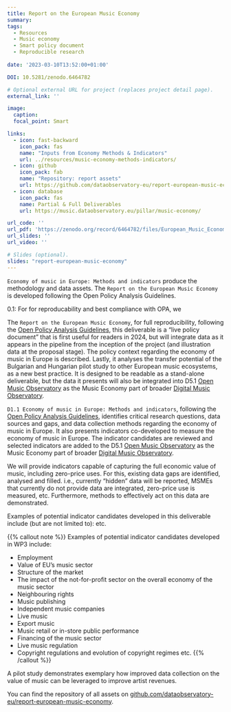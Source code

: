 ```yaml
---
title: Report on the European Music Economy
summary: 
tags:
  - Resources
  - Music economy
  - Smart policy document
  - Reproducible research
  
date: '2023-03-10T13:52:00+01:00'

DOI: 10.5281/zenodo.6464782

# Optional external URL for project (replaces project detail page).
external_link: ''

image:
  caption: 
  focal_point: Smart

links:
  - icon: fast-backward
    icon_pack: fas
    name: "Inputs from Economy Methods & Indicators" 
    url: ../resources/music-economy-methods-indicators/
  - icon: github
    icon_pack: fab
    name: "Repository: report assets"
    url: https://github.com/dataobservatory-eu/report-european-music-economy
  - icon: database
    icon_pack: fas
    name: Partial & Full Deliverables 
    url: https://music.dataobservatory.eu/pillar/music-economy/

url_code: ''
url_pdf: 'https://zenodo.org/record/6464782/files/European_Music_Economy_Report.pdf?download=1'
url_slides: ''
url_video: ''

# Slides (optional).
slides: "report-european-music-economy"
---
```


`Economy of music in Europe: Methods and indicators` produce the methodology and data assets. The `Report on the European Music Economy` is developed following the Open Policy Analysis Guidelines.

0.1: For for reproducability and best compliance with OPA, we 

The `Report on the European Music Economy`, for full reproducibility, following the [Open Policy Analysis Guidelines](/resources/opa/), this deliverable is a “live policy document” that is first useful for readers in 2024, but will integrate data as it appears in the pipeline from the inception of the project (and illustration data at the proposal stage). The policy context regarding the economy of music in Europe is described.  Lastly, it analyses the transfer potential of the Bulgarian and Hungarian pilot study to other European music ecosystems, as a new best practice. It is designed to be readable as a stand-alone deliverable, but the data it presents will also be integrated into D5.1 [Open Music Observatory](/resources/open-music-observatory/) as the Music Economy part of broader [Digital Music Observatory](https://music.dataobservatory.eu/pillar/music-economy/).


`D1.1 Economy of music in Europe: Methods and indicators`, following the [Open Policy Analysis Guidelines](/resources/opa/), identifies critical research questions, data sources and gaps, and data collection methods regarding the economy of music in Europe. It also presents indicators co-developed to measure the economy of music in Europe. The indicator candidates are reviewed and selected indicators are added to the D5.1 [Open Music Observatory](/resources/open-music-observatory/) as the Music Economy part of broader [Digital Music Observatory](https://music.dataobservatory.eu/pillar/music-economy/).

We will provide indicators capable of capturing the full economic value of music, including zero-price uses. For this, existing data gaps are identified, analysed and filled. i.e., currently “hidden” data will be reported, MSMEs that currently
do not provide data are integrated, zero-price use is measured, etc. Furthermore, methods to effectively act on this data are demonstrated. 

Examples of potential indicator candidates developed in this deliverable include (but are not limited to):  etc.

{{% callout note %}}
Examples of potential indicator candidates developed in WP3 include: 
- Employment 
- Value of EU’s music sector
- Structure of the market
- The impact of the not-for-profit sector on the overall economy of the music sector 
- Neighbouring rights
- Music publishing
- Independent music companies
- Live music
- Export music
- Music retail or in-store public performance 
- Financing of the music sector
- Live music regulation
- Copyright regulations and evolution of copyright regimes
etc.
{{% /callout %}}

A pilot study demonstrates exemplary how improved data collection on the value of music can be leveraged to improve artist revenues.

You can find the repository of all assets on [github.com/dataobservatory-eu/report-european-music-economy](https://github.com/dataobservatory-eu/report-european-music-economy).